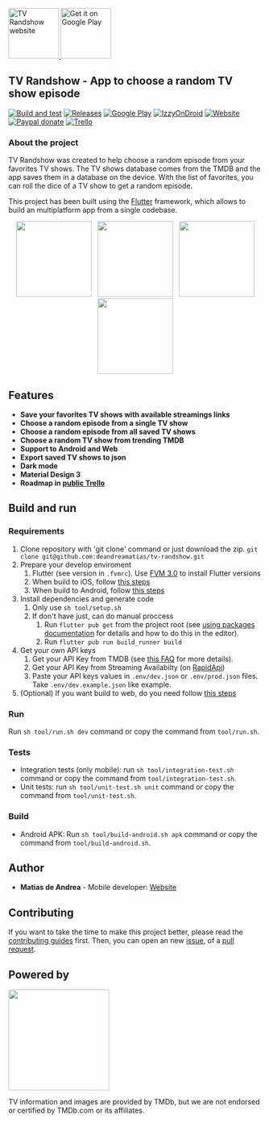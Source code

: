 <p>
  <a href="https://tvrandshow.com/">
    <img alt="TV Randshow website" src="./images/icon.png" height="100">
  </a>
  <a href='https://play.google.com/store/apps/details?id=deandrea.matias.tv_randshow&pcampaignid=pcampaignidMKT-Other-global-all-co-prtnr-py-PartBadge-Mar2515-1'>
    <img alt='Get it on Google Play' src='https://play.google.com/intl/en_us/badges/static/images/badges/en_badge_web_generic.png' height="100" />
  </a>
</p>

## TV Randshow - App to choose a random TV show episode

[![Build and test](https://github.com/deandreamatias/tv-randshow/actions/workflows/build.yaml/badge.svg)](https://github.com/deandreamatias/tv-randshow/actions/workflows/build.yaml)
[![Releases](https://img.shields.io/github/v/release/deandreamatias/tv-randshow)](https://github.com/deandreamatias/tv-randshow/releases)
[![Google Play](https://img.shields.io/badge/google--play-Google--Play-green?label=App)](https://play.google.com/store/apps/details?id=deandrea.matias.tv_randshow)
[![IzzyOnDroid](https://img.shields.io/endpoint?url=https://apt.izzysoft.de/fdroid/api/v1/shield/deandrea.matias.tv_randshow/)](https://apt.izzysoft.de/fdroid/index/apk/deandrea.matias.tv_randshow/)
[![Website](https://img.shields.io/website?up_message=online&url=https%3A%2F%2Ftvrandshow.com%2F)](https://tvrandshow.com/)
[![Paypal donate](https://img.shields.io/badge/paypal-donate-blue)](https://www.paypal.com/donate/?hosted_button_id=QWL5BXSRLCUJJ)
[![Trello](https://img.shields.io/badge/trello-roadmap-blue)](https://trello.com/b/ib0jdUzK)

### About the project

TV Randshow was created to help choose a random episode from your favorites TV shows.
The TV shows database comes from the TMDB and the app saves them in a database on the device. With the list of favorites, you can roll the dice of a TV show to get a random episode.

This project has been built using the [Flutter](https://flutter.dev/) framework, which allows to build an multiplatform app from a single codebase.

<p align="center">
  <img src="./images/search.png" width="150" hspace="4">
  <img src="./images/favs.png" width="150" hspace="4">
  <img src="./images/result.png" width="150" hspace="4">
  <img src="./images/info.png" width="150" hspace="4">
</p>

## Features

- **Save your favorites TV shows with available streamings links**
- **Choose a random episode from a single TV show**
- **Choose a random episode from all saved TV shows**
- **Choose a random TV show from trending TMDB**
- **Support to Android and Web**
- **Export saved TV shows to json**
- **Dark mode**
- **Material Design 3**
- **Roadmap in [public Trello](https://trello.com/b/ib0jdUzK)**

## Build and run

### Requirements

1. Clone repository with 'git clone' command or just download the zip. `git clone git@github.com:deandreamatias/tv-randshow.git`
2. Prepare your develop enviroment
   1. Flutter (see version in `.fvmrc`). Use [FVM 3.0](https://fvm.app/docs/getting_started/installation) to install Flutter versions
   2. When build to iOS, follow [this steps](https://docs.flutter.dev/get-started/install/macos#install-xcode)
   3. When build to Android, follow [this steps](https://docs.flutter.dev/get-started/install/macos#install-android-studio)
3. Install dependencies and generate code
   1. Only use `sh tool/setup.sh`
   2. If don't have just, can do manual proccess
      1. Run `flutter pub get` from the project root (see [using packages documentation](https://flutter.dev/docs/development/packages-and-plugins/using-packages#adding-a-package-dependency-to-an-app) for details and how to do this in the editor).
      2. Run `flutter pub run build_runner build`
4. Get your own API keys
   1. Get your API Key from TMDB (see [this FAQ](https://www.themoviedb.org/faq/api) for more details).
   2. Get your API Key from Streaming Availabilty (on [RapidApi](https://rapidapi.com/movie-of-the-night-movie-of-the-night-default/api/streaming-availability))
   3. Paste your API keys values in `.env/dev.json` or `.env/prod.json` files. Take `.env/dev.example.json` like example.
5. (Optional) If you want build to web, do you need follow [this steps](https://flutter.dev/docs/get-started/web)

### Run

Run `sh tool/run.sh dev` command or copy the command from `tool/run.sh`.

### Tests

- Integration tests (only mobile): run `sh tool/integration-test.sh` command or copy the command from `tool/integration-test.sh`.
- Unit tests: run `sh tool/unit-test.sh unit` command or copy the command from `tool/unit-test.sh`.

### Build

- Android APK: Run `sh tool/build-android.sh apk` command or copy the command from `tool/build-android.sh`.

## Author

- **Matias de Andrea** - Mobile developer: [Website](https://deandreamatias.com)

## Contributing

If you want to take the time to make this project better, please read the [contributing guides](https://github.com/deandreamatias/tv-randshow/blob/master/CONTRIBUTING.md) first. Then, you can open an new [issue](https://github.com/deandreamatias/tv-randshow/issues/new/choose), of a [pull request](https://github.com/deandreamatias/tv-randshow/compare).

## Powered by

<img src="https://www.themoviedb.org/assets/2/v4/logos/v2/blue_long_2-9665a76b1ae401a510ec1e0ca40ddcb3b0cfe45f1d51b77a308fea0845885648.svg" width="200">

TV information and images are provided by TMDb, but we are not endorsed or certified by TMDb.com or its affiliates.
